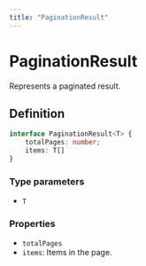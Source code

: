 ```yaml
---
title: "PaginationResult"
---
```


# PaginationResult

Represents a paginated result.

## Definition

```ts
interface PaginationResult<T> {
    totalPages: number;
    items: T[]
}
```

### Type parameters

- `T`

### Properties

- `totalPages`
- `items`: Items in the page.